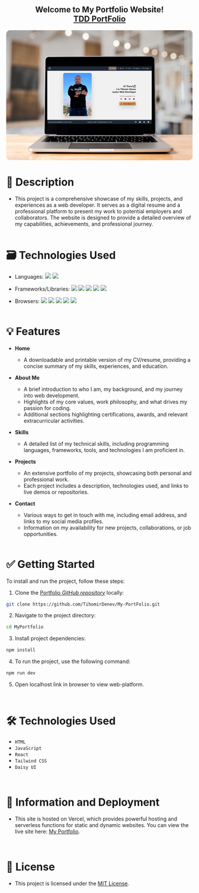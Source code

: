 <h2 align="center">
  Welcome to My Portfolio Website! <br/>
  <a href="https://portfolio-tihomirdenevs-projects.vercel.app/" target="_blank">TDD PortFolio</a>
</h2>
<div align="center">
<img alt="Demo" src="./src/assets/myPortFolio.png" height="350" style="border-radius: 10px;" />
</div>

# 📝 Description

- This project is a comprehensive showcase of my skills, projects, and experiences as a web developer. It serves as a digital resume and a professional platform to present my work to potential employers and collaborators. The website is designed to provide a detailed overview of my capabilities, achievements, and professional journey.
  <br/><br/>

# 🗃️ Technologies Used

- Languages: <img src="https://upload.wikimedia.org/wikipedia/commons/6/6a/JavaScript-logo.png" height="20"> <img src="https://img.shields.io/badge/html5-%23E34F26.svg?style=for-the-badge&logo=html5&logoColor=white" height="20">

- Frameworks/Libraries: <img src="https://img.shields.io/badge/react-%2320232a.svg?style=for-the-badge&logo=react&logoColor=%2361DAFB" height="20"> <img src="https://img.shields.io/badge/React_Router-CA4245?style=for-the-badge&logo=react-router&logoColor=white" height="20"> <img src="https://media.licdn.com/dms/image/D4E12AQE1NInvgAfR3Q/article-cover_image-shrink_423_752/0/1696488544540?e=1722470400&v=beta&t=B6ngRnuqG90ia7gPvOs2Wnjk7o8NlWQe3rOVhKAq6a0" height="25"> <img src="https://img.daisyui.com/images/daisyui-logo/daisyui-logotype.svg" height="20"> <img src="https://camo.githubusercontent.com/285fdadfaf59ede5da219ccf9f8278322e8f85cfa48f5ba33df53ce2f0c72098/68747470733a2f2f696d672e736869656c64732e696f2f62616467652f566974652d4237334246453f7374796c653d666f722d7468652d6261646765266c6f676f3d76697465266c6f676f436f6c6f723d464644363245" height='20'>

- Browsers: <img src="https://img.shields.io/badge/Google%20Chrome-4285F4?style=for-the-badge&logo=GoogleChrome&logoColor=white" height="20"> <img src="https://img.shields.io/badge/Safari-000000?style=for-the-badge&logo=Safari&logoColor=white" height="20"> <img src="https://img.shields.io/badge/Edge-0078D7?style=for-the-badge&logo=Microsoft-edge&logoColor=white" height="20"> <img src="https://img.shields.io/badge/Firefox-FF7139?style=for-the-badge&logo=Firefox-Browser&logoColor=white" height="20"> <img src="https://img.shields.io/badge/Opera-FF1B2D?style=for-the-badge&logo=Opera&logoColor=white" height="20">
  <br/><br/>

# 💡 Features

- **Home**
  - A downloadable and printable version of my CV/resume, providing a concise summary of my skills, experiences, and education.
- **About Me**
  - A brief introduction to who I am, my background, and my journey into web development.
  - Highlights of my core values, work philosophy, and what drives my passion for coding.
  - Additional sections highlighting certifications, awards, and relevant extracurricular activities.
- **Skills**
  - A detailed list of my technical skills, including programming languages, frameworks, tools, and technologies I am proficient in.
- **Projects**
  - An extensive portfolio of my projects, showcasing both personal and professional work.
  - Each project includes a description, technologies used, and links to live demos or repositories.
- **Contact**

  - Various ways to get in touch with me, including email address, and links to my social media profiles.
  - Information on my availability for new projects, collaborations, or job opportunities.

  <br/>

# ✅ Getting Started

To install and run the project, follow these steps:

1. Clone the [Portfolio _GitHub repository_](https://github.com/TihomirDenev/My-PortFolio) locally:

```bash
git clone https://github.com/TihomirDenev/My-PortFolio.git
```

2. Navigate to the project directory:

```bash
cd MyPortfolio
```

3. Install project dependencies:

```bash
npm install
```

4. To run the project, use the following command:

```bash
npm run dev
```

5. Open localhost link in browser to view web-platform.

<br/>

# 🛠 Technologies Used

- `HTML`
- `JavaScript`
- `React`
- `Tailwind CSS`
- `Daisy UI`

<br />

# 📲 Information and Deployment

- This site is hosted on Vercel, which provides powerful hosting and serverless functions for static and dynamic websites. You can view the live site here: [My Portfolio](https://portfolio-tihomirdenevs-projects.vercel.app/).

<br />

# 📇 License

- This project is licensed under the [MIT License](https://opensource.org/licenses/MIT).
